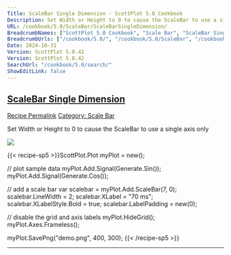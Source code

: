 ```yaml
---
Title: ScaleBar Single Dimension - ScottPlot 5.0 Cookbook
Description: Set Width or Height to 0 to cause the ScaleBar to use a single axis only
URL: /cookbook/5.0/ScaleBar/ScaleBarSingleDimension/
BreadcrumbNames: ["ScottPlot 5.0 Cookbook", "Scale Bar", "ScaleBar Single Dimension"]
BreadcrumbUrls: ["/cookbook/5.0/", "/cookbook/5.0/ScaleBar", "/cookbook/5.0/ScaleBar/ScaleBarSingleDimension"]
Date: 2024-10-31
Version: ScottPlot 5.0.42
Version: ScottPlot 5.0.42
SearchUrl: "/cookbook/5.0/search/"
ShowEditLink: false
---
```



<h2 style='border-bottom: 0;'><a href='/cookbook/5.0/ScaleBar/ScaleBarSingleDimension'>ScaleBar Single Dimension</a></h2>

<div class="d-flex mb-2">
<a class="btn btn-sm btn-primary me-1" href="/cookbook/5.0/ScaleBar/ScaleBarSingleDimension">Recipe Permalink</a>
<a class="btn btn-sm btn-success me-1" href="/cookbook/5.0/ScaleBar">Category: Scale Bar</a>
</div>

Set Width or Height to 0 to cause the ScaleBar to use a single axis only

[![](/cookbook/5.0/images/ScaleBarSingleDimension.png?241031194635)](/cookbook/5.0/images/ScaleBarSingleDimension.png?241031194635)

{{< recipe-sp5 >}}ScottPlot.Plot myPlot = new();

// plot sample data
myPlot.Add.Signal(Generate.Sin());
myPlot.Add.Signal(Generate.Cos());

// add a scale bar
var scalebar = myPlot.Add.ScaleBar(7, 0);
scalebar.LineWidth = 2;
scalebar.XLabel = "70 ms";
scalebar.XLabelStyle.Bold = true;
scalebar.LabelPadding = new(0);

// disable the grid and axis labels
myPlot.HideGrid();
myPlot.Axes.Frameless();

myPlot.SavePng("demo.png", 400, 300);
{{< /recipe-sp5 >}}

<hr class='my-5 invisible'>


